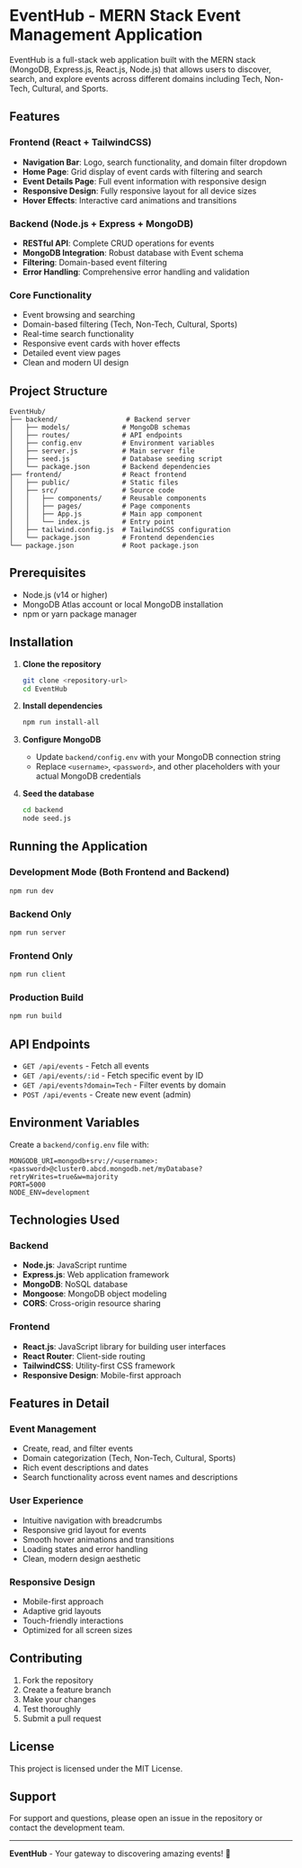 # EventHub - MERN Stack Event Management Application

EventHub is a full-stack web application built with the MERN stack (MongoDB, Express.js, React.js, Node.js) that allows users to discover, search, and explore events across different domains including Tech, Non-Tech, Cultural, and Sports.

## Features

### Frontend (React + TailwindCSS)
- **Navigation Bar**: Logo, search functionality, and domain filter dropdown
- **Home Page**: Grid display of event cards with filtering and search
- **Event Details Page**: Full event information with responsive design
- **Responsive Design**: Fully responsive layout for all device sizes
- **Hover Effects**: Interactive card animations and transitions

### Backend (Node.js + Express + MongoDB)
- **RESTful API**: Complete CRUD operations for events
- **MongoDB Integration**: Robust database with Event schema
- **Filtering**: Domain-based event filtering
- **Error Handling**: Comprehensive error handling and validation

### Core Functionality
- Event browsing and searching
- Domain-based filtering (Tech, Non-Tech, Cultural, Sports)
- Real-time search functionality
- Responsive event cards with hover effects
- Detailed event view pages
- Clean and modern UI design

## Project Structure

```
EventHub/
├── backend/                 # Backend server
│   ├── models/             # MongoDB schemas
│   ├── routes/             # API endpoints
│   ├── config.env          # Environment variables
│   ├── server.js           # Main server file
│   ├── seed.js             # Database seeding script
│   └── package.json        # Backend dependencies
├── frontend/               # React frontend
│   ├── public/             # Static files
│   ├── src/                # Source code
│   │   ├── components/     # Reusable components
│   │   ├── pages/          # Page components
│   │   ├── App.js          # Main app component
│   │   └── index.js        # Entry point
│   ├── tailwind.config.js  # TailwindCSS configuration
│   └── package.json        # Frontend dependencies
└── package.json            # Root package.json
```

## Prerequisites

- Node.js (v14 or higher)
- MongoDB Atlas account or local MongoDB installation
- npm or yarn package manager

## Installation

1. **Clone the repository**
   ```bash
   git clone <repository-url>
   cd EventHub
   ```

2. **Install dependencies**
   ```bash
   npm run install-all
   ```

3. **Configure MongoDB**
   - Update `backend/config.env` with your MongoDB connection string
   - Replace `<username>`, `<password>`, and other placeholders with your actual MongoDB credentials

4. **Seed the database**
   ```bash
   cd backend
   node seed.js
   ```

## Running the Application

### Development Mode (Both Frontend and Backend)
```bash
npm run dev
```

### Backend Only
```bash
npm run server
```

### Frontend Only
```bash
npm run client
```

### Production Build
```bash
npm run build
```

## API Endpoints

- `GET /api/events` - Fetch all events
- `GET /api/events/:id` - Fetch specific event by ID
- `GET /api/events?domain=Tech` - Filter events by domain
- `POST /api/events` - Create new event (admin)

## Environment Variables

Create a `backend/config.env` file with:

```env
MONGODB_URI=mongodb+srv://<username>:<password>@cluster0.abcd.mongodb.net/myDatabase?retryWrites=true&w=majority
PORT=5000
NODE_ENV=development
```

## Technologies Used

### Backend
- **Node.js**: JavaScript runtime
- **Express.js**: Web application framework
- **MongoDB**: NoSQL database
- **Mongoose**: MongoDB object modeling
- **CORS**: Cross-origin resource sharing

### Frontend
- **React.js**: JavaScript library for building user interfaces
- **React Router**: Client-side routing
- **TailwindCSS**: Utility-first CSS framework
- **Responsive Design**: Mobile-first approach

## Features in Detail

### Event Management
- Create, read, and filter events
- Domain categorization (Tech, Non-Tech, Cultural, Sports)
- Rich event descriptions and dates
- Search functionality across event names and descriptions

### User Experience
- Intuitive navigation with breadcrumbs
- Responsive grid layout for events
- Smooth hover animations and transitions
- Loading states and error handling
- Clean, modern design aesthetic

### Responsive Design
- Mobile-first approach
- Adaptive grid layouts
- Touch-friendly interactions
- Optimized for all screen sizes

## Contributing

1. Fork the repository
2. Create a feature branch
3. Make your changes
4. Test thoroughly
5. Submit a pull request

## License

This project is licensed under the MIT License.

## Support

For support and questions, please open an issue in the repository or contact the development team.

---

**EventHub** - Your gateway to discovering amazing events! 🎉
